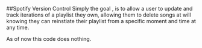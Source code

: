 ##Spotify Version Control
Simply the goal , is to allow a user to update and track iterations of a playlist they own, allowing them to delete songs at will knowing
they can reinstiate their playlist from a specific moment and time at any time.


As of now this code does nothing. 